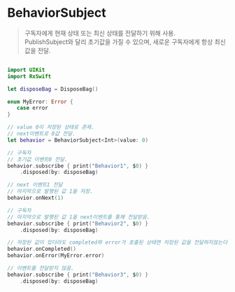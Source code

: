 BehaviorSubject
===============

> 구독자에게 현재 상태 또는 최신 상태를 전달하기 위해 사용.  
> PublishSubject와 달리 초기값을 가질 수 있으며, 새로운 구독자에게 항상 최신값을 전달.  

```swift

import UIKit
import RxSwift

let disposeBag = DisposeBag()

enum MyError: Error {
   case error
}

// value 0이 저장된 상태로 존재.
// next이벤트로 0값 전달.
let behavior = BehaviorSubject<Int>(value: 0)

// 구독자
// 초기값 이벤트0 전달.
behavior.subscribe { print("Behavior1", $0) }
    .disposed(by: disposeBag)

// next 이벤트1 전달
// 마지막으로 발행된 값 1을 저장.
behavior.onNext(1)

// 구독자
// 마지막으로 발행된 값 1을 next이벤트를 통해 전달받음.
behavior.subscribe { print("Behavior2", $0) }
    .disposed(by: disposeBag)

// 저장된 값이 있더라도 completed와 error가 호출된 상태면 저장된 값을 전달하지않는다.
behavior.onCompleted()
behavior.onError(MyError.error)

// 이벤트를 전달받지 않음.
behavior.subscribe { print("Behavior3", $0) }
    .disposed(by: disposeBag)
```
